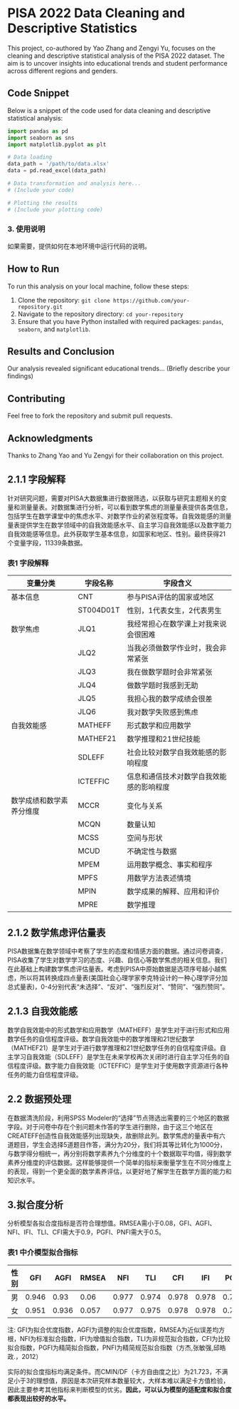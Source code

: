 # PISA 2022 Data Cleaning and Descriptive Statistics

This project, co-authored by Yao Zhang and Zengyi Yu, focuses on the cleaning and descriptive statistical analysis of the PISA 2022 dataset. The aim is to uncover insights into educational trends and student performance across different regions and genders.
## Code Snippet

Below is a snippet of the code used for data cleaning and descriptive statistical analysis:

```python
import pandas as pd
import seaborn as sns
import matplotlib.pyplot as plt

# Data loading
data_path = '/path/to/data.xlsx'
data = pd.read_excel(data_path)

# Data transformation and analysis here...
# (Include your code)

# Plotting the results
# (Include your plotting code)
```
### 3. 使用说明
如果需要，提供如何在本地环境中运行代码的说明。


## How to Run

To run this analysis on your local machine, follow these steps:
1. Clone the repository: `git clone https://github.com/your-repository.git`
2. Navigate to the repository directory: `cd your-repository`
3. Ensure that you have Python installed with required packages: `pandas`, `seaborn`, and `matplotlib`.

## Results and Conclusion

Our analysis revealed significant educational trends... (Briefly describe your findings)
## Contributing

Feel free to fork the repository and submit pull requests.

## Acknowledgments

Thanks to Zhang Yao and Yu Zengyi for their collaboration on this project.

## 2.1.1 字段解释

针对研究问题，需要对PISA大数据集进行数据筛选，以获取与研究主题相关的变量和测量量表。对数据集进行分析，可以看到数学焦虑的测量量表提供各类信息，包括学生在数学课堂中的焦虑水平、对数学作业的紧张程度等。自我效能感的测量量表提供学生在数学领域中的自我效能感水平、自主学习自我效能感以及数字能力自我效能感等信息。此外获取学生基本信息，如国家和地区、性别。最终获得21个变量字段，11339条数据。

### 表1 字段解释

| 变量分类 | 字段名称   | 字段含义                                   |
|------|--------|----------------------------------------|
| 基本信息 | CNT    | 参与PISA评估的国家或地区                        |
|      | ST004D01T | 性别，1代表女生，2代表男生                       |
| 数学焦虑 | JLQ1   | 我经常担心在数学课上对我来说会很困难                    |
|      | JLQ2   | 当我必须做数学作业时，我会非常紧张                    |
|      | JLQ3   | 我在做数学题时会非常紧张                         |
|      | JLQ4   | 做数学题时我感到无助                           |
|      | JLQ5   | 我担心我的数学成绩会很差                         |
|      | JLQ6   | 我对数学失败感到焦虑                           |
| 自我效能感 | MATHEFF | 形式数学和应用数学                           |
|      | MATHEF21 | 数学推理和21世纪技能                         |
|      | SDLEFF | 社会比较对数学自我效能感的影响程度                  |
|      | ICTEFFIC | 信息和通信技术对数学自我效能感的影响程度             |
| 数学成绩和数学素养分维度 | MCCR   | 变化与关系                                 |
|      | MCQN   | 数量认知                                 |
|      | MCSS   | 空间与形状                                 |
|      | MCUD   | 不确定性与数据                              |
|      | MPEM   | 运用数学概念、事实和程序                         |
|      | MPFS   | 用数学方法表述情境                             |
|      | MPIN   | 数学成果的解释、应用和评价                       |
|      | MPRE   | 数学推理                                  |

## 2.1.2 数学焦虑评估量表

PISA数据集在数学领域中考察了学生的态度和情感方面的数据。通过问卷调查，PISA收集了学生对数学学习的态度、兴趣、自信心等数学焦虑的相关信息。我们在此基础上构建数学焦虑评估量表。考虑到PISA中原始数据是选项序号越小越焦虑，所以将其转换成四点量表(美国社会心理学家李克特设计的一种心理学评分加总式量表)，0-4分别代表“未选择”、“反对”、“强烈反对”、“赞同”、“强烈赞同”。

## 2.1.3 自我效能感

数学自我效能中的形式数学和应用数学（MATHEFF）是学生对于进行形式和应用数学任务的自信程度评级。数学自我效能中的数学推理和21世纪数学（MATHEF21）是学生对于进行数学推理和21世纪数学任务的自信程度评级。自主学习自我效能（SDLEFF）是学生在未来学校再次关闭时进行自主学习任务的自信程度评级。数字能力自我效能（ICTEFFIC）是学生对于使用数字资源进行各种任务的能力自信程度评级。

## 2.2 数据预处理

在数据清洗阶段，利用SPSS Modeler的“选择”节点筛选出需要的三个地区的数据字段。对于问卷中存在个别问题未作答的学生进行删除，由于这三个地区在CREATEFF创造性自我效能感列出现缺失，故删除此列。数学焦虑的量表中有六道题目，学生会选择5道题目作答，满分为20分，我们将其等比转化为1000分，与数学得分相统一，再分别将数学素养九个分维度的十个数据取平均值，得到数学素养分维度的评估数据。这样能够提供一个简单的指标来衡量学生在不同分维度上的表现，得到一个更全面的数学素养评估，以更好地了解学生在数学方面的能力和知识水平。

## 3.拟合度分析
分析模型各拟合度指标是否符合理想值。RMSEA需小于0.08，GFI、AGFI、NFI、IFI、TLI、CFI需大于0.9，PGFI、PNFI需大于0.5。

### 表1 中介模型拟合指标

| 性别 | GFI  | AGFI | RMSEA | NFI  | TLI  | CFI  | IFI  | PGFI | PNFI |
|----|------|------|-------|------|------|------|------|------|------|
| 男  | 0.946 | 0.93 | 0.06  | 0.977 | 0.974 | 0.978 | 0.978 | 0.73 | 0.843 |
| 女  | 0.951 | 0.936 | 0.057 | 0.977 | 0.975 | 0.978 | 0.978 | 0.734 | 0.843 |

注: GFI为拟合优度指数，AGFI为调整的拟合优度指数，RMSEA为近似误差均方根，NFI为标准拟合指数，IFI为增值拟合指数，TLI为非规范拟合指数，CFI为比较拟合指数，PGFI为精简拟合指数，PNFI为精简规范拟合指数（方杰,张敏强,邱皓政.，2012）

实际的拟合度指标均满足条件。而CMIN/DF（卡方自由度之比）为21.723，不满足小于3的理想值，原因是本次研究样本数量较大，大样本难以满足卡方值检验，因此主要参考其他指标来判断模型的优劣。**因此，可以认为模型的适配度和拟合度都表现出较好的水平。**
